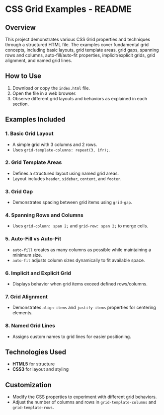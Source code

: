# CSS Grid Examples - README

## Overview
This project demonstrates various CSS Grid properties and techniques through a structured HTML file. The examples cover fundamental grid concepts, including basic layouts, grid template areas, grid gaps, spanning rows and columns, auto-fill/auto-fit properties, implicit/explicit grids, grid alignment, and named grid lines.

## How to Use
1. Download or copy the `index.html` file.
2. Open the file in a web browser.
3. Observe different grid layouts and behaviors as explained in each section.

## Examples Included

### 1. Basic Grid Layout
- A simple grid with 3 columns and 2 rows.
- Uses `grid-template-columns: repeat(3, 1fr);`.

### 2. Grid Template Areas
- Defines a structured layout using named grid areas.
- Layout includes `header`, `sidebar`, `content`, and `footer`.

### 3. Grid Gap
- Demonstrates spacing between grid items using `grid-gap`.

### 4. Spanning Rows and Columns
- Uses `grid-column: span 2;` and `grid-row: span 2;` to merge cells.

### 5. Auto-Fill vs Auto-Fit
- `auto-fill` creates as many columns as possible while maintaining a minimum size.
- `auto-fit` adjusts column sizes dynamically to fit available space.

### 6. Implicit and Explicit Grid
- Displays behavior when grid items exceed defined rows/columns.

### 7. Grid Alignment
- Demonstrates `align-items` and `justify-items` properties for centering elements.

### 8. Named Grid Lines
- Assigns custom names to grid lines for easier positioning.

## Technologies Used
- **HTML5** for structure
- **CSS3** for layout and styling

## Customization
- Modify the CSS properties to experiment with different grid behaviors.
- Adjust the number of columns and rows in `grid-template-columns` and `grid-template-rows`.

